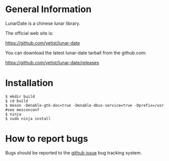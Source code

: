 # General Information

LunarDate is a chinese lunar library.

The official web site is:

https://github.com/yetist/lunar-date

You can download the latest lunar-date tarball from the github.com:

https://github.com/yetist/lunar-date/releases

# Installation

```
$ mkdir build
$ cd build
$ meson -Denable-gtk-doc=true -Denable-dbus-service=true -Dprefix=/usr #see mesconconf
$ ninja
$ sudo ninja install
```

# How to report bugs

Bugs should be reported to the [github issue](https://github.com/yetist/lunar-date/issues) bug tracking system.

